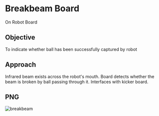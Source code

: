 # Breakbeam Board
On Robot Board 

## Objective 
To indicate whether ball has been successfully captured by robot 

## Approach 
Infrared beam exists across the robot's mouth. Board detects whether the beam is broken by ball passing through it. Interfaces with kicker board. 

## PNG 
![breakbeam](https://user-images.githubusercontent.com/71445563/123549030-440eef00-d735-11eb-8186-0875eb17c661.PNG)
